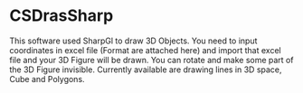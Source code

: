 # CSDrasSharp
This software used SharpGl to draw 3D Objects. You need to input coordinates in excel file (Format are attached here) and import that excel file and your 3D Figure will be drawn. You can rotate and make some part of the 3D Figure invisible. Currently available are drawing lines in 3D space, Cube and Polygons.

